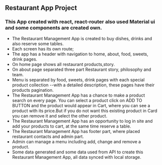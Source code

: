 ## Restaurant App Project
### This App created with react, react-router also used Material ui and some components are created own.
-  The Restaurant Management App  is created to buy dishes, drinks and also reserve some tables.
-  Each screen has its own route;
-  The app has a header with navigation to home, about, food, sweets, drink pages.
-  On home page shows all restaurant products,story․
-  On about page  separated  three part Restaurant story, philosophy and team.
-  Menu is separated by food, sweets, drink pages with each special product collection --with a detailed description, these pages have their products pagination.
- The Restaurant Management App has  a chance to  make a product search on every page. You can select a product click  on ADD TO BUTTON and the product would appear in Cart, where you can see  a product with its price.But if you do not want this existing  product in Card you can remove it and select the other product.
- The Restaurant Management App has an opportunity to log in site and add your products to cart, at the same time reserve a table.
- The Restaurant Management App has footer part, where placed restaurant contacts and admin part.
- Admin can manage  a  menu including   add, change and remove a product.
- Some data generated and some data used from API to create this Restaurant Management App, all data synced with local storage. 

